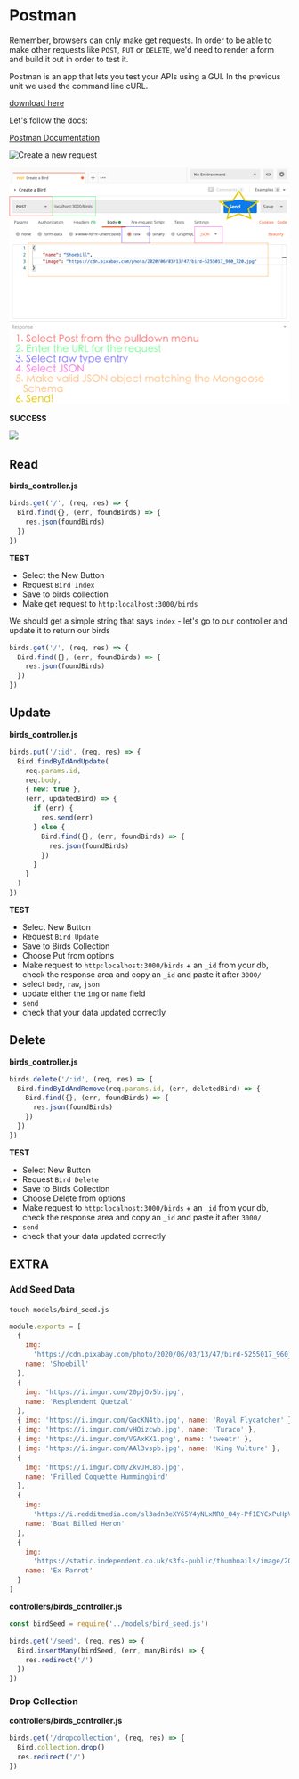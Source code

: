 # Postman

Remember, browsers can only make get requests. In order to be able to make other requests like `POST`, `PUT` or `DELETE`, we'd need to render a form and build it out in order to test it.

Postman is an app that lets you test your APIs using a GUI. In the previous unit we used the command line cURL.

[download here](https://www.postman.com/downloads/)

Let's follow the docs:

[Postman Documentation](https://learning.postman.com/docs/sending-requests/requests/)

![Create a new request](https://i.imgur.com/MTey3Wp.png)

![new image](PostmanCreate.png)

**SUCCESS**

![](https://i.imgur.com/k2RxSrt.png)

## Read

**birds_controller.js**

```js
birds.get('/', (req, res) => {
  Bird.find({}, (err, foundBirds) => {
    res.json(foundBirds)
  })
})
```

**TEST**

- Select the New Button
- Request `Bird Index`
- Save to birds collection
- Make get request to `http:localhost:3000/birds`

We should get a simple string that says `index` - let's go to our controller and update it to return our birds

```js
birds.get('/', (req, res) => {
  Bird.find({}, (err, foundBirds) => {
    res.json(foundBirds)
  })
})
```

## Update

**birds_controller.js**

```js
birds.put('/:id', (req, res) => {
  Bird.findByIdAndUpdate(
    req.params.id,
    req.body,
    { new: true },
    (err, updatedBird) => {
      if (err) {
        res.send(err)
      } else {
        Bird.find({}, (err, foundBirds) => {
          res.json(foundBirds)
        })
      }
    }
  )
})
```

**TEST**

- Select New Button
- Request `Bird Update`
- Save to Birds Collection
- Choose Put from options
- Make request to `http:localhost:3000/birds` + an `_id` from your db, check the response area and copy an `_id` and paste it after `3000/`
- select `body`, `raw`, `json`
- update either the `img` or `name` field
- `send`
- check that your data updated correctly

## Delete

**birds_controller.js**

```js
birds.delete('/:id', (req, res) => {
  Bird.findByIdAndRemove(req.params.id, (err, deletedBird) => {
    Bird.find({}, (err, foundBirds) => {
      res.json(foundBirds)
    })
  })
})
```

**TEST**

- Select New Button
- Request `Bird Delete`
- Save to Birds Collection
- Choose Delete from options
- Make request to `http:localhost:3000/birds` + an `_id` from your db, check the response area and copy an `_id` and paste it after `3000/`
- `send`
- check that your data updated correctly

## EXTRA

### Add Seed Data

`touch models/bird_seed.js`

```js
module.exports = [
  {
    img:
      'https://cdn.pixabay.com/photo/2020/06/03/13/47/bird-5255017_960_720.jpg',
    name: 'Shoebill'
  },
  {
    img: 'https://i.imgur.com/20pjOv5b.jpg',
    name: 'Resplendent Quetzal'
  },
  { img: 'https://i.imgur.com/GacKN4tb.jpg', name: 'Royal Flycatcher' },
  { img: 'https://i.imgur.com/vHQizcwb.jpg', name: 'Turaco' },
  { img: 'https://i.imgur.com/VGAxKX1.png', name: 'tweetr' },
  { img: 'https://i.imgur.com/AAl3vspb.jpg', name: 'King Vulture' },
  {
    img: 'https://i.imgur.com/ZkvJHL8b.jpg',
    name: 'Frilled Coquette Hummingbird'
  },
  {
    img:
      'https://i.redditmedia.com/sl3adn3eXY65Y4yNLxMRO_O4y-Pf1EYCxPuHpV34WqI.jpg?fit=crop&crop=faces%2Centropy&arh=2&w=640&s=f461fa6cd525892f85eb89268550867a',
    name: 'Boat Billed Heron'
  },
  {
    img:
      'https://static.independent.co.uk/s3fs-public/thumbnails/image/2014/07/14/15/MPP.jpg?w968h681',
    name: 'Ex Parrot'
  }
]
```

**controllers/birds_controller.js**

```js
const birdSeed = require('../models/bird_seed.js')
```

```js
birds.get('/seed', (req, res) => {
  Bird.insertMany(birdSeed, (err, manyBirds) => {
    res.redirect('/')
  })
})
```

### Drop Collection

**controllers/birds_controller.js**

```js
birds.get('/dropcollection', (req, res) => {
  Bird.collection.drop()
  res.redirect('/')
})
```
